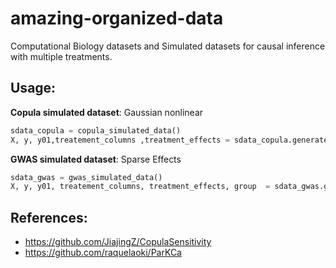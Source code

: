 # amazing-organized-data
Computational Biology datasets and Simulated datasets for causal inference with multiple treatments.

## Usage:

**Copula simulated dataset**: Gaussian nonlinear 
```python
sdata_copula = copula_simulated_data()
X, y, y01,treatement_columns ,treatment_effects = sdata_copula.generate_samples()
```

**GWAS simulated dataset**: Sparse Effects 
```python
sdata_gwas = gwas_simulated_data()
X, y, y01, treatement_columns, treatment_effects, group  = sdata_gwas.generate_samples()
```

## References:
- https://github.com/JiajingZ/CopulaSensitivity
- https://github.com/raquelaoki/ParKCa
